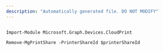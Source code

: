 ```yaml
---
description: "Automatically generated file. DO NOT MODIFY"
---
```


```powershellv1

Import-Module Microsoft.Graph.Devices.CloudPrint

Remove-MgPrintShare -PrinterShareId $printerShareId

```